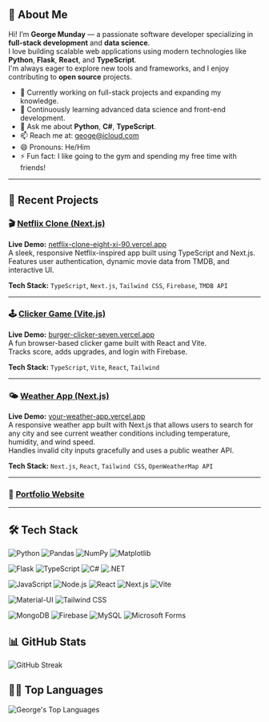 ## 👋 About Me

Hi! I’m **George Munday** — a passionate software developer specializing in **full-stack development** and **data science**.  
I love building scalable web applications using modern technologies like **Python**, **Flask**, **React**, and **TypeScript**.  
I'm always eager to explore new tools and frameworks, and I enjoy contributing to **open source** projects.

- 🔭 Currently working on full-stack projects and expanding my knowledge.  
- 🌱 Continuously learning advanced data science and front-end development.  
- 💬 Ask me about **Python**, **C#**, **TypeScript**.  
- 📫 Reach me at: [geoge@icloud.com](mailto:geoge@icloud.com)  
- 😄 Pronouns: He/Him  
- ⚡ Fun fact: I like going to the gym and spending my free time with friends!

---

## 🧪 Recent Projects

### 🎬 [Netflix Clone (Next.js)](https://github.com/GeorgeMunday/netflix-clone)
**Live Demo:** [netflix-clone-eight-xi-90.vercel.app](https://netflix-clone-eight-xi-90.vercel.app)  
A sleek, responsive Netflix-inspired app built using TypeScript and Next.js.  
Features user authentication, dynamic movie data from TMDB, and interactive UI.

**Tech Stack:** `TypeScript`, `Next.js`, `Tailwind CSS`, `Firebase`, `TMDB API`

---

### 🕹️ [Clicker Game (Vite.js)](https://github.com/GeorgeMunday/clicker-game)
**Live Demo:** [burger-clicker-seven.vercel.app](https://burger-clicker-seven.vercel.app)  
A fun browser-based clicker game built with React and Vite.  
Tracks score, adds upgrades, and login with Firebase.

**Tech Stack:** `TypeScript`, `Vite`, `React`, `Tailwind`

---

### 🌤️ [Weather App (Next.js)](https://github.com/GeorgeMunday/weather-website)
**Live Demo:** [your-weather-app.vercel.app](weather-app-eight-ruby-18.vercel.app)  
A responsive weather app built with Next.js that allows users to search for any city and see current weather conditions including temperature, humidity, and wind speed.  
Handles invalid city inputs gracefully and uses a public weather API.

**Tech Stack:** `Next.js`, `React`, `Tailwind CSS`, `OpenWeatherMap API`

---

### 🔗 [Portfolio Website](https://vite-project-ivory-three.vercel.app)

---

## 🛠️ Tech Stack

![Python](https://img.shields.io/badge/Python-3670A0?style=for-the-badge&logo=python&logoColor=ffdd54)
![Pandas](https://img.shields.io/badge/Pandas-150458?style=for-the-badge&logo=pandas&logoColor=white)
![NumPy](https://img.shields.io/badge/NumPy-013243?style=for-the-badge&logo=numpy&logoColor=white)
![Matplotlib](https://img.shields.io/badge/Matplotlib-11557C?style=for-the-badge&logo=matplotlib&logoColor=white)

![Flask](https://img.shields.io/badge/Flask-000000?style=for-the-badge&logo=flask&logoColor=white)
![TypeScript](https://img.shields.io/badge/TypeScript-007ACC?style=for-the-badge&logo=typescript&logoColor=white)
![C#](https://img.shields.io/badge/C%23-239120?style=for-the-badge&logo=c-sharp&logoColor=white)
![.NET](https://img.shields.io/badge/.NET-512BD4?style=for-the-badge&logo=dot-net&logoColor=white)

![JavaScript](https://img.shields.io/badge/JavaScript-F7DF1E?style=for-the-badge&logo=javascript&logoColor=black)
![Node.js](https://img.shields.io/badge/Node.js-339933?style=for-the-badge&logo=node-dot-js&logoColor=white)
![React](https://img.shields.io/badge/React-20232A?style=for-the-badge&logo=react&logoColor=61DAFB)
![Next.js](https://img.shields.io/badge/Next.js-000000?style=for-the-badge&logo=nextdotjs&logoColor=white)
![Vite](https://img.shields.io/badge/Vite-646CFF?style=for-the-badge&logo=vite&logoColor=white)

![Material-UI](https://img.shields.io/badge/Material--UI-0081CB?style=for-the-badge&logo=mui&logoColor=white)
![Tailwind CSS](https://img.shields.io/badge/Tailwind_CSS-06B6D4?style=for-the-badge&logo=tailwind-css&logoColor=white)

![MongoDB](https://img.shields.io/badge/MongoDB-47A248?style=for-the-badge&logo=mongodb&logoColor=white)
![Firebase](https://img.shields.io/badge/Firebase-FFCA28?style=for-the-badge&logo=firebase&logoColor=black)
![MySQL](https://img.shields.io/badge/MySQL-4479A1?style=for-the-badge&logo=mysql&logoColor=white)
![Microsoft Forms](https://img.shields.io/badge/Microsoft_Forms-00A4EF?style=for-the-badge&logo=microsoft-office&logoColor=white)

## 📊 GitHub Stats

![GitHub Streak](https://github-readme-streak-stats.herokuapp.com/?user=GeorgeMunday&theme=radical)

## 🧑‍💻 Top Languages

![George's Top Languages](https://github-readme-stats.vercel.app/api/top-langs/?username=GeorgeMunday&layout=compact&hide=html,css&theme=radical)
